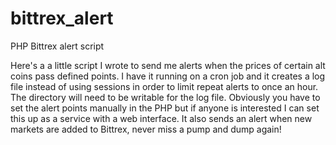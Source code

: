 bittrex_alert
=============

PHP Bittrex alert script


Here's a a little script I wrote to send me alerts when the prices of certain alt coins pass defined points.  I have it running on a cron job and it creates a log file instead of using sessions in order to limit repeat alerts to once an hour.  The directory will need to be writable for the log file.  Obviously you have to set the alert points manually in the PHP but if anyone is interested I can set this up as a service with a web interface.  It also sends an alert when new markets are added to Bittrex, never miss a pump and dump again!
